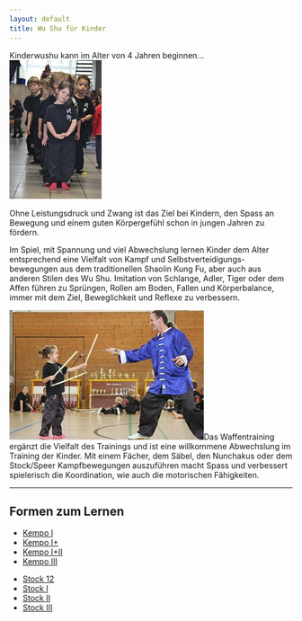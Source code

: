 ```yaml
---
layout: default
title: Wu Shu für Kinder
---
```


Kinderwushu kann im Alter von 4 Jahren beginnen...
<img class="right" src="/images/kinder.jpg" alt="Wu Shu Kids">

Ohne Leistungsdruck und Zwang ist das Ziel bei Kindern, den Spass an Bewegung und einem guten Körpergefühl schon in jungen Jahren zu fördern.

Im Spiel, mit Spannung und viel Abwechslung lernen Kinder dem Alter entsprechend eine Vielfalt von Kampf und Selbstverteidigungs-bewegungen aus dem traditionellen Shaolin Kung Fu, aber auch aus anderen Stilen des Wu Shu. Imitation von Schlange, Adler, Tiger oder dem Affen führen zu Sprüngen, Rollen am Boden, Fallen und Körperbalance, immer mit dem Ziel, Beweglichkeit und Reflexe zu verbessern.

<img class="ifloat-left" src="/images/waffen-laura.jpg" alt="Waffentraining">Das Waffentraining ergänzt die Vielfalt des Trainings und ist eine willkommene Abwechslung im Training der Kinder.
Mit einem Fächer, dem Säbel, den Nunchakus oder dem Stock/Speer Kampfbewegungen auszuführen macht Spass und verbessert spielerisch die Koordination, wie auch die motorischen Fähigkeiten.

---
Formen zum Lernen
---

<ul class="small-block-grid-1 medium-block-grid-2 large-block-grid-3">
<li><a target="_blank" href="http://www.flickr.com/photos/117851037@N03/13237800365/in/photostream/" class="button-contact-place">Kempo I</a></li>
<li><a target="_blank" href="http://www.flickr.com/photos/117851037@N03/13238234274/" class="button-contact-place">Kempo I+</a></li>
<li><a target="_blank" href="http://www.flickr.com/photos/117851037@N03/13238394964/" class="button-contact-place">Kempo I+II</a></li>
<li><a target="_blank" href="https://www.flickr.com/photos/117851037@N03/13423006654/" class="button-contact-place">Kempo III</a></li>
</ul>
<ul class="small-block-grid-1 medium-block-grid-2 large-block-grid-3">
<li><a target="_blank" href="http://www.flickr.com/photos/117851037@N03/13239336584/" class="button-contact-place">Stock 12</a></li>
<li><a target="_blank" href="http://www.flickr.com/photos/117851037@N03/13238603375/in/photostream/" class="button-contact-place">Stock I</a></li>
<li><a target="_blank" href="http://www.flickr.com/photos/117851037@N03/13239516664/in/photostream/" class="button-contact-place">Stock II</a></li>
<li><a target="_blank" href="http://www.flickr.com/photos/117851037@N03/13239153864/" class="button-contact-place">Stock III</a></li>
</ul>